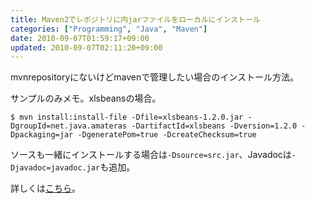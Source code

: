```yaml
---
title: Maven2でレポジトリに内jarファイルをローカルにインストール
categories: ["Programming", "Java", "Maven"]
date: 2010-09-07T01:59:17+09:00
updated: 2010-09-07T02:11:20+09:00
---
```


mvnrepositoryにないけどmavenで管理したい場合のインストール方法。

サンプルのみメモ。xlsbeansの場合。


    $ mvn install:install-file -Dfile=xlsbeans-1.2.0.jar -DgroupId=net.java.amateras -DartifactId=xlsbeans -Dversion=1.2.0 -Dpackaging=jar -DgeneratePom=true -DcreateChecksum=true

ソースも一緒にインストールする場合は`-Dsource=src.jar`、Javadocは`-Djavadoc=javadoc.jar`も追加。

詳しくは[こちら][1]。


  [1]: http://maven.apache.org/plugins/maven-install-plugin/usage.html
